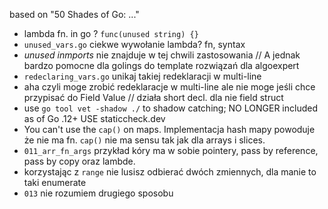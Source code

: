 based on "50 Shades of Go: ..." 

 - lambda fn. in go ? `func(unused string) {}` 
 - `unused_vars.go` ciekwe wywołanie lambda? fn, syntax
 - *unused inmports* nie znajduje w tej chwili zastosowania // A jednak bardzo pomocne dla golings do template rozwiązań dla algoexpert
 - `redeclaring_vars.go` unikaj takiej redeklaracji w multi-line
 - aha czyli moge zrobić redeklaracje w multi-line ale nie moge jeśli
 chce przypisać do Field Value // działa short decl. dla nie field struct
 - use `go tool vet -shadow ./` to shadow catching; NO LONGER included as of Go .12+ USE staticcheck.dev
 - You can't use the `cap()` on maps. Implementacja hash mapy powoduje że nie ma fn. `cap()` nie ma sensu tak jak dla arrays i slices.
 - `011_arr_fn_args` przykład kóry ma w sobie pointery, pass by reference, pass by copy oraz lambde.
 - korzystając z `range` nie lusisz odbierać dwóch zmiennych, dla manie to taki enumerate
 - `013` nie rozumiem drugiego sposobu